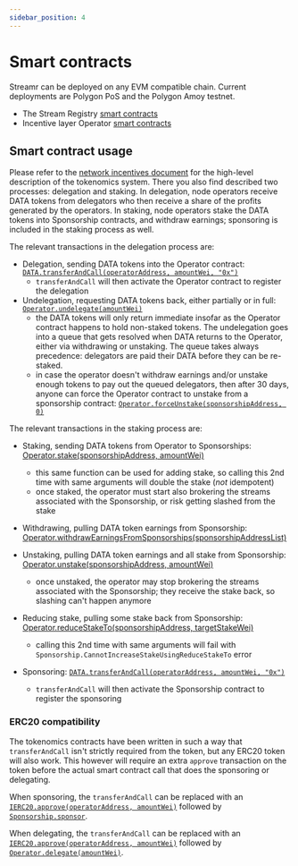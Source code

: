 ```yaml
---
sidebar_position: 4
---
```


# Smart contracts
Streamr can be deployed on any EVM compatible chain. Current deployments are Polygon PoS and the Polygon Amoy testnet.

- The Stream Registry [smart contracts](https://github.com/streamr-dev/network-contracts/tree/master/packages/network-contracts/contracts/StreamRegistry)
- Incentive layer Operator [smart contracts](https://github.com/streamr-dev/network-contracts/tree/master/packages/network-contracts/contracts/OperatorTokenomics)

## Smart contract usage

Please refer to the [network incentives document](./incentives/network-incentives.md) for the high-level description of the tokenomics system. There you also find described two processes: delegation and staking. In delegation, node operators receive DATA tokens from delegators who then receive a share of the profits generated by the operators. In staking, node operators stake the DATA tokens into Sponsorship contracts, and withdraw earnings; sponsoring is included in the staking process as well.

The relevant transactions in the delegation process are:
- Delegation, sending DATA tokens into the Operator contract: [`DATA.transferAndCall(operatorAddress, amountWei, "0x")`](https://github.com/streamr-dev/network-contracts/blob/master/packages/network-contracts/contracts/OperatorTokenomics/Operator.sol#L271)
  - `transferAndCall` will then activate the Operator contract to register the delegation
- Undelegation, requesting DATA tokens back, either partially or in full: [`Operator.undelegate(amountWei)`](https://github.com/streamr-dev/network-contracts/blob/master/packages/network-contracts/contracts/OperatorTokenomics/Operator.sol#L339)
  - the DATA tokens will only return immediate insofar as the Operator contract happens to hold non-staked tokens. The undelegation goes into a queue that gets resolved when DATA returns to the Operator, either via withdrawing or unstaking. The queue takes always precedence: delegators are paid their DATA before they can be re-staked.
  - in case the operator doesn't withdraw earnings and/or unstake enough tokens to pay out the queued delegators, then after 30 days, anyone can force the Operator contract to unstake from a sponsorship contract: [`Operator.forceUnstake(sponsorshipAddress, 0)`](https://github.com/streamr-dev/network-contracts/blob/master/packages/network-contracts/contracts/OperatorTokenomics/Operator.sol#L441)

The relevant transactions in the staking process are:
- Staking, sending DATA tokens from Operator to Sponsorships: [Operator.stake(sponsorshipAddress, amountWei)](https://github.com/streamr-dev/network-contracts/blob/master/packages/network-contracts/contracts/OperatorTokenomics/Operator.sol#L404)
  - this same function can be used for adding stake, so calling this 2nd time with same arguments will double the stake (*not* idempotent)
  - once staked, the operator must start also brokering the streams associated with the Sponsorship, or risk getting slashed from the stake
- Withdrawing, pulling DATA token earnings from Sponsorship: [Operator.withdrawEarningsFromSponsorships(sponsorshipAddressList)](https://github.com/streamr-dev/network-contracts/blob/master/packages/network-contracts/contracts/OperatorTokenomics/Operator.sol#L467)
- Unstaking, pulling DATA token earnings and all stake from Sponsorship: [Operator.unstake(sponsorshipAddress, amountWei)](https://github.com/streamr-dev/network-contracts/blob/master/packages/network-contracts/contracts/OperatorTokenomics/Operator.sol#L427)
  - once unstaked, the operator may stop brokering the streams associated with the Sponsorship; they receive the stake back, so slashing can't happen anymore
- Reducing stake, pulling some stake back from Sponsorship: [Operator.reduceStakeTo(sponsorshipAddress, targetStakeWei)](https://github.com/streamr-dev/network-contracts/blob/master/packages/network-contracts/contracts/OperatorTokenomics/Operator.sol#L413)
  - calling this 2nd time with same arguments will fail with `Sponsorship.CannotIncreaseStakeUsingReduceStakeTo` error

- Sponsoring: [`DATA.transferAndCall(operatorAddress, amountWei, "0x")`](https://github.com/streamr-dev/network-contracts/blob/master/packages/network-contracts/contracts/OperatorTokenomics/Sponsorship.sol#L148)
  - `transferAndCall` will then activate the Sponsorship contract to register the sponsoring

### ERC20 compatibility

The tokenomics contracts have been written in such a way that `transferAndCall` isn't strictly required from the token, but any ERC20 token will also work. This however will require an extra `approve` transaction on the token before the actual smart contract call that does the sponsoring or delegating.

When sponsoring, the `transferAndCall` can be replaced with an [`IERC20.approve(operatorAddress, amountWei)`](https://github.com/OpenZeppelin/openzeppelin-contracts/blob/master/contracts/token/ERC20/IERC20.sol#L52) followed by [`Sponsorship.sponsor`](https://github.com/streamr-dev/network-contracts/blob/master/packages/network-contracts/contracts/OperatorTokenomics/Sponsorship.sol#L171).

When delegating, the `transferAndCall` can be replaced with an [`IERC20.approve(operatorAddress, amountWei)`](https://github.com/OpenZeppelin/openzeppelin-contracts/blob/master/contracts/token/ERC20/IERC20.sol#L52) followed by [`Operator.delegate(amountWei)`](https://github.com/streamr-dev/network-contracts/blob/master/packages/network-contracts/contracts/OperatorTokenomics/Operator.sol#L302).
